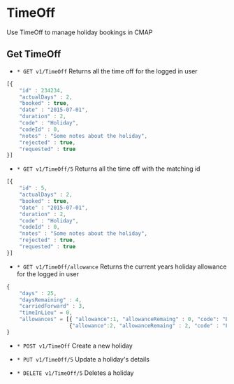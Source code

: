 # TimeOff
Use TimeOff to manage holiday bookings in CMAP

## Get TimeOff
* `* GET v1/TimeOff` Returns all the time off for the logged in user

```javascript
[{ 
	"id" : 234234,
	"actualDays" : 2, 
	"booked" : true, 
	"date" : "2015-07-01", 
	"duration" : 2, 
	"code" : "Holiday",
	"codeId" : 0,
	"notes" : "Some notes about the holiday", 
	"rejected" : true, 
	"requested" : true
}]
```

* `* GET v1/TimeOff/5` Returns all the time off with the matching id

```javascript
[{ 
	"id" : 5,
	"actualDays" : 2, 
	"booked" : true, 
	"date" : "2015-07-01", 
	"duration" : 2, 
	"code" : "Holiday",
	"codeId" : 0,
	"notes" : "Some notes about the holiday", 
	"rejected" : true, 
	"requested" : true
}]
```

* `* GET v1/TimeOff/allowance` Returns the current years holiday allowance for the logged in user

```javascript
{
	"days" : 25,
	"daysRemaining" : 4,
	"carriedForward" : 3,
	"timeInLieu" = 0,
	"allowances" = [{ "allowance":1, "allowanceRemaing" : 0, "code": "Birthday", "codeId" : 3},
					{"allowance":2, "allowanceRemaing" : 2, "code" : "Family Time", "codeId" : 2}]
}
```

* `* POST v1/TimeOff` Create a new holiday

* `* PUT v1/TimeOff/5` Update a holiday's details

* `* DELETE v1/TimeOff/5` Deletes a holiday
